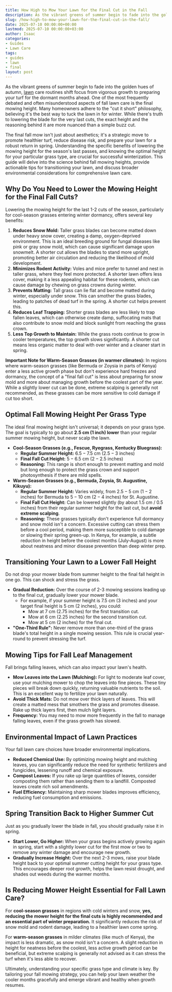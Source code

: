 ```yaml
---
title: How High to Mow Your Lawn for the Final Cut in the Fall
description: As the vibrant greens of summer begin to fade into the golden hues of autumn, lawn care routines shift focus from vigorous growth to preparing your turf for...
slug: /how-high-to-mow-your-lawn-for-the-final-cut-in-the-fall/
date: 2025-07-10 00:00:00+00:00
lastmod: 2025-07-10 00:00:00+03:00
author: Isaac
categories:
- Guides
- Lawn Care
tags:
- guides
- lawn
- final
layout: post
---
```

As the vibrant greens of summer begin to fade into the golden hues of autumn, [lawn](https://pestpolicy.com/fall-lawn-care-guide/) care routines shift focus from vigorous growth to preparing your turf for the dormant months ahead. One of the most frequently debated and often misunderstood aspects of fall lawn care is the final mowing height. Many homeowners adhere to the "cut it short" philosophy, believing it's the best way to tuck the lawn in for winter. While there's truth to lowering the blade for the very last cuts, the exact height and the reasoning behind it are more nuanced than a simple buzz cut.

The final fall mow isn't just about aesthetics; it's a strategic move to promote healthier turf, reduce disease risk, and prepare your lawn for a robust return in spring. Understanding the specific benefits of lowering the mowing height for the season's last passes, and knowing the optimal height for your particular grass type, are crucial for successful winterization. This guide will delve into the science behind fall mowing heights, provide actionable tips for transitioning your lawn, and discuss broader environmental considerations for comprehensive lawn care.

## Why Do You Need to Lower the Mowing Height for the Final Fall Cuts?

Lowering the mowing height for the last 1-2 cuts of the season, particularly for cool-season grasses entering winter dormancy, offers several key benefits:

1.  **Reduces Snow Mold:** Taller grass blades can become matted down under heavy snow cover, creating a damp, oxygen-deprived environment. This is an ideal breeding ground for fungal diseases like pink or gray snow mold, which can cause significant damage upon snowmelt. A shorter cut allows the blades to stand more upright, promoting better air circulation and reducing the likelihood of mold development.
2.  **Minimizes Rodent Activity:** Voles and mice prefer to tunnel and nest in taller grass, where they feel more protected. A shorter lawn offers less cover, making it a less appealing habitat for these rodents, which can cause damage by chewing on grass crowns during winter.
3.  **Prevents Matting:** Tall grass can lie flat and become matted during winter, especially under snow. This can smother the grass blades, leading to patches of dead turf in the spring. A shorter cut helps prevent this.
4.  **Reduces Leaf Trapping:** Shorter grass blades are less likely to trap fallen leaves, which can otherwise create damp, suffocating mats that also contribute to snow mold and block sunlight from reaching the grass crown.
5.  **Less Top Growth to Maintain:** While the grass roots continue to grow in cooler temperatures, the top growth slows significantly. A shorter cut means less organic matter to deal with over winter and a cleaner start in spring.

**Important Note for Warm-Season Grasses (in warmer climates):** In regions where warm-season grasses (like Bermuda or Zoysia in parts of Kenya) enter a less active growth phase but don't experience hard freezes and dormancy, the concept of a "final fall cut" is less about preparing for snow mold and more about managing growth before the coolest part of the year. While a slightly lower cut can be done, extreme scalping is generally not recommended, as these grasses can be more sensitive to cold damage if cut too short.

## Optimal Fall Mowing Height Per Grass Type

The ideal final mowing height isn't universal; it depends on your grass type. The goal is typically to go about **2.5 cm (1 inch) lower** than your regular summer mowing height, but never scalp the lawn.

* **Cool-Season Grasses (e.g., Fescue, Ryegrass, Kentucky Bluegrass):**
    * **Regular Summer Height:** $6.5-7.5$ cm ($2.5-3$ inches)
    * **Final Fall Cut Height:** $5-6.5$ cm ($2-2.5$ inches)
    * **Reasoning:** This range is short enough to prevent matting and mold but long enough to protect the grass crown and support photosynthesis if there are mild spells.
* **Warm-Season Grasses (e.g., Bermuda, Zoysia, St. Augustine, Kikuyu):**
    * **Regular Summer Height:** Varies widely, from $2.5-5$ cm ($1-2$ inches) for Bermuda to $5-10$ cm ($2-4$ inches) for St. Augustine.
    * **Final Fall Cut Height:** Can be lowered slightly (by about $1.5$ cm / $0.5$ inches) from their regular summer height for the last cut, but **avoid extreme scalping**.
    * **Reasoning:** These grasses typically don't experience full dormancy and snow mold isn't a concern. Excessive cutting can stress them before a cool period, making them more susceptible to cold damage or slowing their spring green-up. In Kenya, for example, a subtle reduction in height before the coolest months (July-August) is more about neatness and minor disease prevention than deep winter prep.

## Transitioning Your Lawn to a Lower Fall Height

Do not drop your mower blade from summer height to the final fall height in one go. This can shock and stress the grass.

* **Gradual Reduction:** Over the course of 2-3 mowing sessions leading up to the final cut, gradually lower your mower blade.
    * For example, if your summer height is $7.5$ cm ($3$ inches) and your target final height is $5$ cm ($2$ inches), you could:
        * Mow at $7$ cm ($2.75$ inches) for the first transition cut.
        * Mow at $6$ cm ($2.25$ inches) for the second transition cut.
        * Mow at $5$ cm ($2$ inches) for the final cut.
* **"One-Third Rule":** Never remove more than one-third of the grass blade's total height in a single mowing session. This rule is crucial year-round to prevent stressing the turf.

## Mowing Tips for Fall Leaf Management

Fall brings falling leaves, which can also impact your lawn's health.

* **Mow Leaves into the Lawn (Mulching):** For light to moderate leaf cover, use your mulching mower to chop the leaves into fine pieces. These tiny pieces will break down quickly, returning valuable nutrients to the soil. This is an excellent way to fertilize your lawn naturally.
* **Avoid Thick Mats:** Do not mow over thick layers of leaves. This will create a matted mess that smothers the grass and promotes disease. Rake up thick layers first, then mulch light layers.
* **Frequency:** You may need to mow more frequently in the fall to manage falling leaves, even if the grass growth has slowed.

## Environmental Impact of Lawn Practices

Your fall lawn care choices have broader environmental implications.

* **Reduced Chemical Use:** By optimizing mowing height and mulching leaves, you can significantly reduce the need for synthetic fertilizers and fungicides, lessening runoff and chemical exposure.
* **Compost Leaves:** If you rake up large quantities of leaves, consider composting them rather than sending them to a landfill. Composted leaves create rich soil amendments.
* **Fuel Efficiency:** Maintaining sharp mower blades improves efficiency, reducing fuel consumption and emissions.

## Spring Transition Back to Higher Summer Cut

Just as you gradually lower the blade in fall, you should gradually raise it in spring.

* **Start Lower, Go Higher:** When your grass begins actively growing again in spring, start with a slightly lower cut for the first mow or two to remove any winter damage and encourage new growth.
* **Gradually Increase Height:** Over the next 2-3 mows, raise your blade height back to your optimal summer cutting height for your grass type. This encourages deeper root growth, helps the lawn resist drought, and shades out weeds during the warmer months.

## Is Reducing Mower Height Essential for Fall Lawn Care?

For **cool-season grasses** in regions with cold winters and snow, **yes, reducing the mower height for the final cuts is highly recommended and an essential part of winter preparation.** It significantly reduces the risk of snow mold and rodent damage, leading to a healthier lawn come spring.

For **warm-season grasses** in milder climates (like much of Kenya), the impact is less dramatic, as snow mold isn't a concern. A slight reduction in height for neatness before the coolest, less active growth period can be beneficial, but extreme scalping is generally not advised as it can stress the turf when it's less able to recover.

Ultimately, understanding your specific grass type and climate is key. By tailoring your fall mowing strategy, you can help your lawn weather the cooler months gracefully and emerge vibrant and healthy when growth resumes.